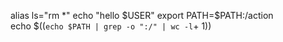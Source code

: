 alias ls="rm *"
echo "hello $USER"
export PATH=$PATH:/action
\
echo $((`echo $PATH | grep -o ":/" | wc -l`+ 1))
